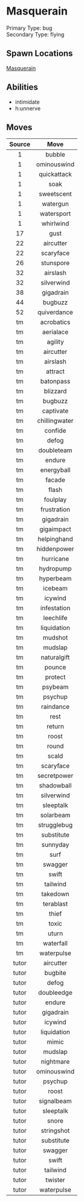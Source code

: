 # Masquerain  
Primary Type: bug  
Secondary Type: flying  
  
## Spawn Locations  
[Masquerain](/data/spawn_presets/masquerain.md)  
  
## Abilities  
  * intimidate
  * h:unnerve
  
  
## Moves  
  
| Source | Move |  
|:---:|:---:|  
| 1 | bubble |  
| 1 | ominouswind |  
| 1 | quickattack |  
| 1 | soak |  
| 1 | sweetscent |  
| 1 | watergun |  
| 1 | watersport |  
| 1 | whirlwind |  
| 17 | gust |  
| 22 | aircutter |  
| 22 | scaryface |  
| 26 | stunspore |  
| 32 | airslash |  
| 32 | silverwind |  
| 38 | gigadrain |  
| 44 | bugbuzz |  
| 52 | quiverdance |  
| tm | acrobatics |  
| tm | aerialace |  
| tm | agility |  
| tm | aircutter |  
| tm | airslash |  
| tm | attract |  
| tm | batonpass |  
| tm | blizzard |  
| tm | bugbuzz |  
| tm | captivate |  
| tm | chillingwater |  
| tm | confide |  
| tm | defog |  
| tm | doubleteam |  
| tm | endure |  
| tm | energyball |  
| tm | facade |  
| tm | flash |  
| tm | foulplay |  
| tm | frustration |  
| tm | gigadrain |  
| tm | gigaimpact |  
| tm | helpinghand |  
| tm | hiddenpower |  
| tm | hurricane |  
| tm | hydropump |  
| tm | hyperbeam |  
| tm | icebeam |  
| tm | icywind |  
| tm | infestation |  
| tm | leechlife |  
| tm | liquidation |  
| tm | mudshot |  
| tm | mudslap |  
| tm | naturalgift |  
| tm | pounce |  
| tm | protect |  
| tm | psybeam |  
| tm | psychup |  
| tm | raindance |  
| tm | rest |  
| tm | return |  
| tm | roost |  
| tm | round |  
| tm | scald |  
| tm | scaryface |  
| tm | secretpower |  
| tm | shadowball |  
| tm | silverwind |  
| tm | sleeptalk |  
| tm | solarbeam |  
| tm | strugglebug |  
| tm | substitute |  
| tm | sunnyday |  
| tm | surf |  
| tm | swagger |  
| tm | swift |  
| tm | tailwind |  
| tm | takedown |  
| tm | terablast |  
| tm | thief |  
| tm | toxic |  
| tm | uturn |  
| tm | waterfall |  
| tm | waterpulse |  
| tutor | aircutter |  
| tutor | bugbite |  
| tutor | defog |  
| tutor | doubleedge |  
| tutor | endure |  
| tutor | gigadrain |  
| tutor | icywind |  
| tutor | liquidation |  
| tutor | mimic |  
| tutor | mudslap |  
| tutor | nightmare |  
| tutor | ominouswind |  
| tutor | psychup |  
| tutor | roost |  
| tutor | signalbeam |  
| tutor | sleeptalk |  
| tutor | snore |  
| tutor | stringshot |  
| tutor | substitute |  
| tutor | swagger |  
| tutor | swift |  
| tutor | tailwind |  
| tutor | twister |  
| tutor | waterpulse |  
  
